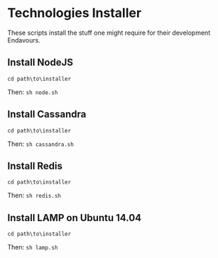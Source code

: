 # Technologies Installer

These scripts install the stuff one might require for their development Endavours.

## Install NodeJS

`cd path\to\installer`

Then: `sh node.sh`

## Install Cassandra

`cd path\to\installer`

Then: `sh cassandra.sh`

## Install Redis

`cd path\to\installer`

Then: `sh redis.sh`

## Install LAMP on Ubuntu 14.04

`cd path\to\installer`

Then: `sh lamp.sh`
